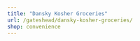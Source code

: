 ```yaml
---
title: "Dansky Kosher Groceries"
url: /gateshead/dansky-kosher-groceries/
shop: convenience
---
```

